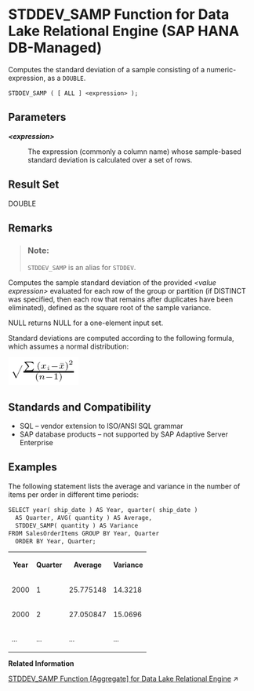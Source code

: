 <!-- loioae8f4df1cf8d477e881f9e3360210ae0 -->

# STDDEV\_SAMP Function for Data Lake Relational Engine \(SAP HANA DB-Managed\)

Computes the standard deviation of a sample consisting of a numeric-expression, as a `DOUBLE`.



```
STDDEV_SAMP ( [ ALL ] <expression> );
```



<a name="loioae8f4df1cf8d477e881f9e3360210ae0__section_ery_p43_wrb"/>

## Parameters


<dl>
<dt><b>

*<expression\>*

</b></dt>
<dd>

The expression \(commonly a column name\) whose sample-based standard deviation is calculated over a set of rows.



</dd>
</dl>



<a name="loioae8f4df1cf8d477e881f9e3360210ae0__section_uvp_j55_vrb"/>

## Result Set

DOUBLE



<a name="loioae8f4df1cf8d477e881f9e3360210ae0__section_kb1_k55_vrb"/>

## Remarks

> ### Note:  
> `STDDEV_SAMP` is an alias for `STDDEV`.

Computes the sample standard deviation of the provided *<value expression\>* evaluated for each row of the group or partition \(if DISTINCT was specified, then each row that remains after duplicates have been eliminated\), defined as the square root of the sample variance.

NULL returns NULL for a one-element input set.

Standard deviations are computed according to the following formula, which assumes a normal distribution:

![Computes the sample standard deviation of the provided value expression evaluated for each row of the group or partition if DISTINCT was specified, then each row that remains after duplicates have been eliminated, defined as the square root of the sample variance](images/stdsamp_gif_a16e33a.gif)



<a name="loioae8f4df1cf8d477e881f9e3360210ae0__section_pnh_r43_wrb"/>

## Standards and Compatibility

-   SQL – vendor extension to ISO/ANSI SQL grammar
-   SAP database products – not supported by SAP Adaptive Server Enterprise



<a name="loioae8f4df1cf8d477e881f9e3360210ae0__section_mrg_l55_vrb"/>

## Examples

The following statement lists the average and variance in the number of items per order in different time periods:

```
SELECT year( ship_date ) AS Year, quarter( ship_date )
  AS Quarter, AVG( quantity ) AS Average, 
  STDDEV_SAMP( quantity ) AS Variance 
FROM SalesOrderItems GROUP BY Year, Quarter 
  ORDER BY Year, Quarter;
```


<table>
<tr>
<th valign="top" rowspan="1">

Year

</th>
<th valign="top" rowspan="1">

Quarter

</th>
<th valign="top" rowspan="1">

Average

</th>
<th valign="top" rowspan="1">

Variance

</th>
</tr>
<tr>
<td valign="top" rowspan="1">

2000

</td>
<td valign="top" rowspan="1">

1

</td>
<td valign="top" rowspan="1">

25.775148

</td>
<td valign="top" rowspan="1">

14.3218

</td>
</tr>
<tr>
<td valign="top" rowspan="1">

2000

</td>
<td valign="top" rowspan="1">

2

</td>
<td valign="top" rowspan="1">

27.050847

</td>
<td valign="top" rowspan="1">

15.0696

</td>
</tr>
<tr>
<td valign="top" rowspan="1">

...

</td>
<td valign="top" rowspan="1">

...

</td>
<td valign="top" rowspan="1">

...

</td>
<td valign="top" rowspan="1">

...

</td>
</tr>
</table>

**Related Information**  


[STDDEV_SAMP Function \[Aggregate\] for Data Lake Relational Engine](https://help.sap.com/viewer/19b3964099384f178ad08f2d348232a9/2024_3_QRC/en-US/a584728f84f210158226d1181b68d335.html "Computes the standard deviation of a sample consisting of a numeric-expression, as a DOUBLE.") :arrow_upper_right:

